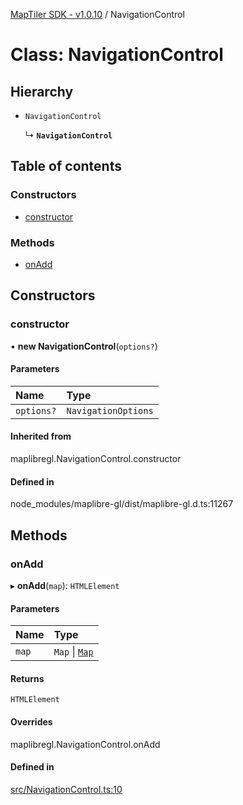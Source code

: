 [MapTiler SDK - v1.0.10](../README.md) / NavigationControl

# Class: NavigationControl

## Hierarchy

- `NavigationControl`

  ↳ **`NavigationControl`**

## Table of contents

### Constructors

- [constructor](NavigationControl.md#constructor)

### Methods

- [onAdd](NavigationControl.md#onadd)

## Constructors

### constructor

• **new NavigationControl**(`options?`)

#### Parameters

| Name | Type |
| :------ | :------ |
| `options?` | `NavigationOptions` |

#### Inherited from

maplibregl.NavigationControl.constructor

#### Defined in

node_modules/maplibre-gl/dist/maplibre-gl.d.ts:11267

## Methods

### onAdd

▸ **onAdd**(`map`): `HTMLElement`

#### Parameters

| Name | Type |
| :------ | :------ |
| `map` | `Map` \| [`Map`](Map.md) |

#### Returns

`HTMLElement`

#### Overrides

maplibregl.NavigationControl.onAdd

#### Defined in

[src/NavigationControl.ts:10](https://github.com/maptiler/maptiler-sdk-js/blob/a5b1980/src/NavigationControl.ts#L10)
